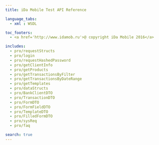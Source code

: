 ```yaml
---
title: iDa Mobile Test API Reference

language_tabs:
  - xml : WSDL

toc_footers:
  - <a href='http://www.idamob.ru'>@ copyright iDa Mobile 2016</a>

includes:
  - pro/requestStructs
  - pro/login
  - pro/requestHashedPassword
  - pro/getClientInfo
  - pro/getProducts
  - pro/getTransactionsByFilter
  - pro/getTransactionsByDateRange
  - pro/getTemplates
  - pro/dataStructs
  - pro/BankClientDTO
  - pro/TransactionDTO
  - pro/FormDTO
  - pro/FormFieldDTO
  - pro/TemplateDTO
  - pro/FilledFormDTO
  - pro/sysReq
  - pro/faq

search: true
---
```

